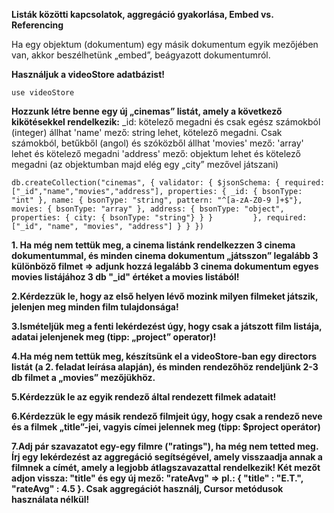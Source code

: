 **Listák közötti kapcsolatok, aggregáció gyakorlása, Embed vs. Referencing**

Ha egy objektum (dokumentum) egy másik dokumentum egyik mezőjében van, akkor beszélhetünk „embed”, beágyazott dokumentumról.

**Használjuk a videoStore adatbázist!**

`use videoStore`

**Hozzunk létre benne egy új „cinemas” listát, amely a következő kikötésekkel rendelkezik:**
_id: kötelező megadni és csak egész számokból (integer) állhat
'name' mező: string lehet, kötelező megadni. Csak számokból, betűkből (angol) és szóközből állhat
'movies' mező: 'array' lehet és kötelező megadni
'address' mező: objektum lehet és kötelező megadni (az objektumban majd elég egy „city” mezővel játszani)

`db.createCollection("cinemas", {
	validator: {
		$jsonSchema: {
			required: ["_id","name","movies","address"],
			properties: {
				_id: { bsonType: "int" },
				name: { bsonType: "string", pattern: "^[a-zA-Z0-9 ]+$"},
				movies: { bsonType: "array" },
				address: {
            bsonType: "object",
            properties: {
                city: { bsonType: "string"}
            }
        }        
      },
      required: ["_id", "name", "movies", "address"]
    }
  }
})`

**1. Ha még nem tettük meg, a cinema listánk rendelkezzen 3 cinema dokumentummal, és minden cinema dokumentum „játsszon” legalább 3 különböző filmet => adjunk hozzá legalább 3 cinema dokumentum egyes movies listájához 3 db "_id" értéket a movies listából!**

**2.Kérdezzük le, hogy az első helyen lévő mozink milyen filmeket játszik, jelenjen meg minden film tulajdonsága!**

**3.Ismételjük meg a fenti lekérdezést úgy, hogy csak a játszott film listája, adatai jelenjenek meg (tipp: „project” operator)!**

**4.Ha még nem tettük meg, készítsünk el a videoStore-ban egy directors listát (a 2. feladat leírása alapján), és minden rendezőhöz rendeljünk 2-3 db filmet a „movies” mezőjükhöz.**

**5.Kérdezzük le az egyik rendező által rendezett filmek adatait!**

**6.Kérdezzük le egy másik rendező filmjeit úgy, hogy csak a rendező neve és a filmek „title”-jei, vagyis címei jelennek meg (tipp: $project operátor)**

**7.Adj pár szavazatot egy-egy filmre ("ratings"), ha még nem tetted meg. Írj egy lekérdezést az aggregáció segítségével, amely visszaadja annak a filmnek a címét, amely a legjobb átlagszavazattal rendelkezik! Két mezőt adjon vissza: "title" és egy új mező: "rateAvg" => pl.: { "title" : "E.T.", "rateAvg" : 4.5 }. Csak aggregációt használj, Cursor metódusok használata nélkül!**